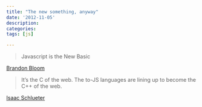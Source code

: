 ```yaml
---
title: "The new something, anyway"
date: '2012-11-05'
description:
categories:
tags: [js]

---
```

>Javascript is the New Basic

[Brandon Bloom](http://blog.brandonbloom.name/2012/01/plugging-hole-in-microsofts-hiring-pipe.html)

>It’s the C of the web. The to-JS languages are lining up to become the C++ of the web. 

[Isaac Schlueter](http://blog.izs.me/post/10213512387/javascript-is-not-web-assembly)
